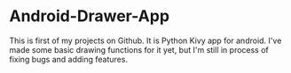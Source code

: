 # Android-Drawer-App
This is first of my projects on Github. It is Python Kivy app for android. I've made some basic drawing functions for it yet, but I'm still in process of fixing bugs and adding features. 
